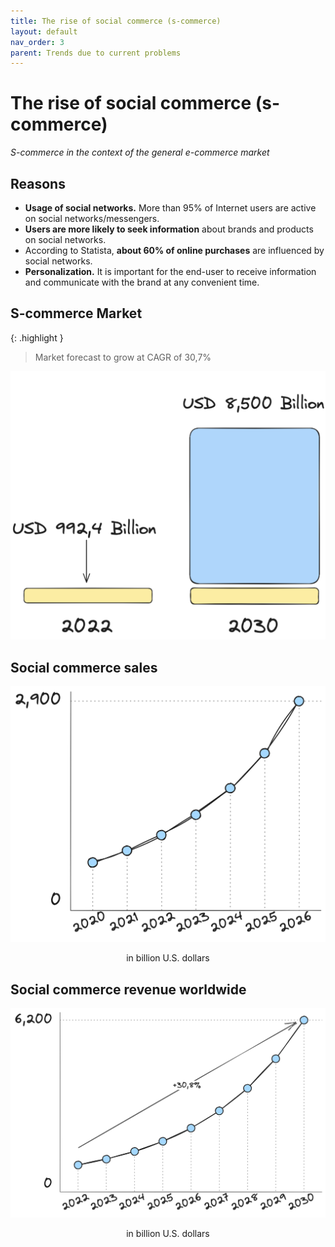 ```yaml
---
title: The rise of social commerce (s-commerce)
layout: default
nav_order: 3
parent: Trends due to current problems
---
```


# The rise of social commerce (s-commerce)

_S-commerce in the context of the general e-commerce market_

## Reasons

- **Usage of social networks.** More than 95% of Internet users are active on social networks/messengers.
- **Users are more likely to seek information** about brands and products on social networks.
- According to Statista, **about 60% of online purchases** are influenced by social networks.
- **Personalization.** It is important for the end-user to receive information and communicate with the brand at any convenient time.

## S-commerce Market

{: .highlight }
> Market forecast to grow at CAGR of 30,7%

![S-commerce Market](/assets/images/s_commerce_market.png "S-commerce Market")

## Social commerce sales

![Social commerce sales](/assets/images/social_commerce_sales.png "Social commerce sales")
<p style="text-align:center">in billion U.S. dollars</p>

## Social commerce revenue worldwide

![Social commerce revenue worldwide](/assets/images/social_commerce_revenue_worldwide.png "Social commerce revenue worldwide")
<p style="text-align:center">in billion U.S. dollars</p>
